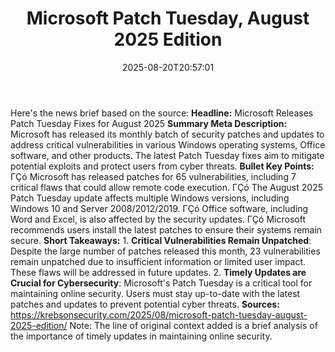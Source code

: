 ﻿---
title: "Microsoft Patch Tuesday, August 2025 Edition"
date: "2025-08-20T20:57:01"
category: "Markets"
summary: ""
slug: "microsoft patch tuesday august 2025 edition"
source_urls:
  - "https://krebsonsecurity.com/2025/08/microsoft-patch-tuesday-august-2025-edition/"
seo:
  title: "Microsoft Patch Tuesday, August 2025 Edition | Hash n Hedge"
  description: ""
  keywords: ["news", "markets", "brief"]
---
Here's the news brief based on the source:  **Headline:** Microsoft Releases Patch Tuesday Fixes for August 2025  **Summary Meta Description:** Microsoft has released its monthly batch of security patches and updates to address critical vulnerabilities in various Windows operating systems, Office software, and other products. The latest Patch Tuesday fixes aim to mitigate potential exploits and protect users from cyber threats.  **Bullet Key Points:**  ΓÇó Microsoft has released patches for 65 vulnerabilities, including 7 critical flaws that could allow remote code execution. ΓÇó The August 2025 Patch Tuesday update affects multiple Windows versions, including Windows 10 and Server 2008/2012/2019. ΓÇó Office software, including Word and Excel, is also affected by the security updates. ΓÇó Microsoft recommends users install the latest patches to ensure their systems remain secure.  **Short Takeaways:**  1. **Critical Vulnerabilities Remain Unpatched**: Despite the large number of patches released this month, 23 vulnerabilities remain unpatched due to insufficient information or limited user impact. These flaws will be addressed in future updates. 2. **Timely Updates are Crucial for Cybersecurity**: Microsoft's Patch Tuesday is a critical tool for maintaining online security. Users must stay up-to-date with the latest patches and updates to prevent potential cyber threats.  **Sources:** https://krebsonsecurity.com/2025/08/microsoft-patch-tuesday-august-2025-edition/  Note: The line of original context added is a brief analysis of the importance of timely updates in maintaining online security. 
